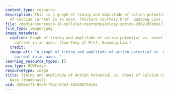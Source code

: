 ```yaml
---
content_type: resource
description: This is a graph of timing and amplitude of action potential versus onset
  of calcium current in an axon. (Picture courtesy Prof. Guosong Liu).
file: /media/courses/9-16-cellular-neurophysiology-spring-2002/d5b0e1718cd9f62c67e2182a88754cb5_9-16s02-th.jpg
file_type: image/jpeg
image_metadata:
  caption: Graph of timing and amplitude of action potential vs. onset of calcium
    current in an axon. (Courtesy of Prof. Guosong Liu.)
  credit: ''
  image-alt: 'A graph of timing and amplitude of action potential vs. onset of calcium
    current in an axon. '
learning_resource_types: []
ocw_type: OCWImage
resourcetype: Image
title: Timing and Amplitude of Action Potential vs. Onset of Calcium Current in an
  Axon (thumbnail)
uid: d5b0e171-8cd9-f62c-67e2-182a88754cb5
---
```

